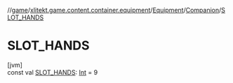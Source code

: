 //[game](../../../../index.md)/[xlitekt.game.content.container.equipment](../../index.md)/[Equipment](../index.md)/[Companion](index.md)/[SLOT_HANDS](-s-l-o-t_-h-a-n-d-s.md)

# SLOT_HANDS

[jvm]\
const val [SLOT_HANDS](-s-l-o-t_-h-a-n-d-s.md): [Int](https://kotlinlang.org/api/latest/jvm/stdlib/kotlin/-int/index.html) = 9
